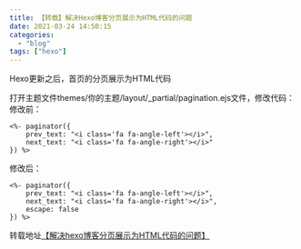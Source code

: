 ```yaml
---
title: 【转载】解决Hexo博客分页展示为HTML代码的问题
date: 2021-03-24 14:50:15
categories:
  - "blog"
tags: ["hexo"]
---
```


Hexo更新之后，首页的分页展示为HTML代码
<!--more-->
打开主题文件themes/你的主题/layout/_partial/pagination.ejs文件，修改代码：		
修改前：
```
<%- paginator({
    prev_text: "<i class='fa fa-angle-left'></i>",
    next_text: "<i class='fa fa-angle-right'></i>"
}) %>
```
修改后：
```
<%- paginator({
    prev_text: "<i class='fa fa-angle-left'></i>",
    next_text: "<i class='fa fa-angle-right'></i>",
    escape: false
}) %>
```
转载地址[【解决hexo博客分页展示为HTML代码的问题】](https://www.4spaces.org/hexo-paginator-html-escape/)